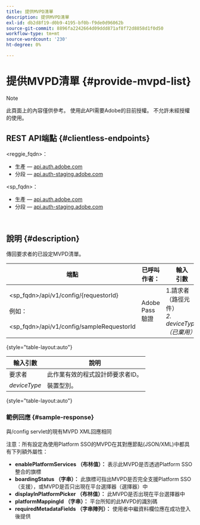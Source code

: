 ```yaml
---
title: 提供MVPD清單
description: 提供MVPD清單
exl-id: db2d8f19-d0b9-4195-bf0b-f9de0d96062b
source-git-commit: 8896fa2242664d09ddd871af8f72d8858d1f0d50
workflow-type: tm+mt
source-wordcount: '230'
ht-degree: 0%

---
```


# 提供MVPD清單 {#provide-mvpd-list}

>[!NOTE]
>
>此頁面上的內容僅供參考。 使用此API需要Adobe的目前授權。 不允許未經授權的使用。

## REST API端點 {#clientless-endpoints}

&lt;reggie_fqdn>：

* 生產 —  [api.auth.adobe.com](http://api.auth.adobe.com/)
* 分段 —  [api.auth-staging.adobe.com](http://api.auth-staging.adobe.com/)

&lt;sp_fqdn>：

* 生產 —  [api.auth.adobe.com](http://api.auth.adobe.com/)
* 分段 —  [api.auth-staging.adobe.com](http://api.auth-staging.adobe.com/)

</br>

## 說明 {#description}

傳回要求者的已設定MVPD清單。

| 端點 | 已呼叫  </br>作者： | 輸入   </br>引數 | HTTP  </br>方法 | 回應 | HTTP  </br>回應 |
| --- | --- | --- | --- | --- | --- |
| &lt;sp_fqdn>/api/v1/config/{requestorId}</br></br>例如：</br></br>&lt;sp_fqdn>/api/v1/config/sampleRequestorId | Adobe Pass驗證 | 1.請求者</br>    （路徑元件）</br>_2.  deviceType （已棄用）_ | GET | 包含MVPD清單的XML或JSON。 | 200 |

{style="table-layout:auto"}


| 輸入引數 | 說明 |
| --------------- | ------------------------------------------------------------- |
| 要求者 | 此作業有效的程式設計師要求者ID。 |
| *deviceType* | 裝置型別。 |

{style="table-layout:auto"}

### 範例回應 {#sample-response}

與/config servlet的現有MVPD XML回應相同

注意：所有設定為使用Platform SSO的MVPD在其對應節點(JSON/XML)中都具有下列額外屬性：

* **enablePlatformServices （布林值）：** 表示此MVPD是否透過Platform SSO整合的旗標
* **boardingStatus （字串）：** 此旗標可指出MVPD是否完全支援Platform SSO （支援），或MVPD是否只出現在平台選擇器（選擇器）中
* **displayInPlatformPicker （布林值）：** 此MVPD是否出現在平台選擇器中
* **platformMappingId （字串）：** 平台所知的此MVPD的識別碼
* **requiredMetadataFields （字串陣列）：** 使用者中繼資料欄位應在成功登入後提供
